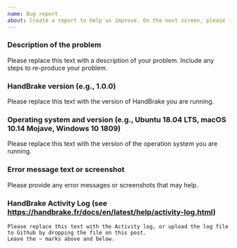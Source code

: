 ```yaml
---
name: Bug report
about: Create a report to help us improve. On the next screen, please fill in the template provided in the post description.
---
```


### Description of the problem

Please replace this text with a description of your problem. Include any steps to re-produce your problem.

### HandBrake version (e.g., 1.0.0)

Please replace this text with the version of HandBrake you are running. 

### Operating system and version (e.g., Ubuntu 18.04 LTS, macOS 10.14 Mojave, Windows 10 1809)

Please replace this text with the version of the operation system you are running. 

### Error message text or screenshot

Please provide any error messages or screenshots that may help.

### HandBrake Activity Log (see https://handbrake.fr/docs/en/latest/help/activity-log.html)

~~~
Please replace this text with the Activity log, or upload the log file to Github by dropping the file on this post.
Leave the ~ marks above and below.
~~~
